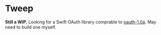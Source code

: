 # Tweep

**Still a WIP.** Looking for a Swift OAuth library comprable to [oauth-1.0a](https://github.com/ddo/oauth-1.0a). May need to build one myself.
